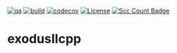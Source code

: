 [![qa](https://github.com/andrsd/exodusIIcpp/actions/workflows/qa.yml/badge.svg)](https://github.com/andrsd/exodusIIcpp/actions/workflows/qa.yml)
[![build](https://github.com/andrsd/exodusIIcpp/actions/workflows/build.yml/badge.svg)](https://github.com/andrsd/exodusIIcpp/actions/workflows/build.yml)
[![codecov](https://codecov.io/gh/andrsd/exodusIIcpp/branch/main/graph/badge.svg?token=S31RDT4OAM)](https://codecov.io/gh/andrsd/exodusIIcpp)
[![License](http://img.shields.io/:license-mit-blue.svg)](https://andrsd.mit-license.org/)
[![Scc Count Badge](https://sloc.xyz/github/andrsd/exodusIIcpp/)](https://github.com/andrsd/exodusIIcpp/)

exodusIIcpp
===========
